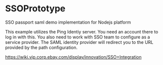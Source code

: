 SSOPrototype
============

SSO passport saml demo implementation for Nodejs platform

This example utilizes the Ping Identiy server. You need an account there to log in with this. You also need to work with SSO team to configure as a service provider.
The SAML identity provider will redirect you to the URL provided by the path configuration.


https://wiki.vip.corp.ebay.com/display/innovation/SSO+Integration



